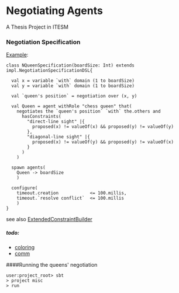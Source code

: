 Negotiating Agents
===
A Thesis Project in ITESM

### Negotiation Specification
[Example](misc/src/main/scala/feh/tec/agents/NQueen.scala):
```
class NQueenSpecification(boardSize: Int) extends impl.NegotiationSpecificationDSL{
  
  val x = variable `with` domain (1 to boardSize)
  val y = variable `with` domain (1 to boardSize)

  val `queen's position` = negotiation over (x, y)

  val Queen = agent withRole "chess queen" that(
    negotiates the `queen's position` `with` the.others and
      hasConstraints(
        "direct-line sight" |{
          proposed(x) != valueOf(x) && proposed(y) != valueOf(y)
        },
        "diagonal-line sight" |{
          proposed(x) != valueOf(y) && proposed(y) != valueOf(x)
        }
      )
    )

  spawn agents(
    Queen -> boardSize
    )

  configure(
    timeout.creation            <= 100.millis,
    timeout.`resolve conflict`  <= 100.millis
    )
}
```

see also [ExtendedConstraintBuilder](macros/test-reports/feh.tec.agents.ExtendedConstraintBuilderSpec.md)

##### todo:
  * [coloring](coloring/todo.md)
  * [comm](comm/todo.md)

####Running the queens' negotiation
 
 ```
 user:project_root> sbt
 > project misc
 > run
 
 ```
